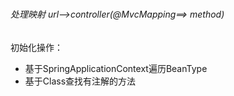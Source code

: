 #

######  处理映射 url-->controller(@MvcMapping==> method)

 初始化操作：
  
  * 基于SpringApplicationContext遍历BeanType
  * 基于Class查找有注解的方法